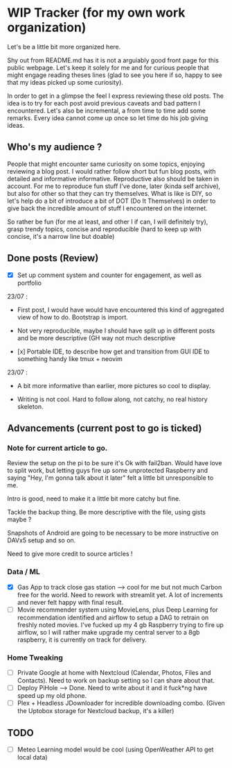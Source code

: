 # WIP Tracker (for my own work organization)

Let's be a little bit more organized here.

Shy out from README.md has it is not a arguiably good front page for this public webpage.
Let's keep it solely for me and for curious people that might engage reading theses lines (glad to see you here
if so, happy to see that my ideas picked up some curiosity).

In order to get in a glimpse the feel I express reviewing these old posts. The idea is to try for each post
avoid previous caveats and bad pattern I encountered. Let's also be incremental, a from time to time
add some remarks. Every idea cannot come up once so let time do his job giving ideas.

## Who's my audience ?

People that might encounter same curiosity on some topics, enjoying reviewing a blog post. I would rather
follow short but fun blog posts, with detailed and informative informative. Reproductive also should
be taken in account. For me to reproduce fun stuff I've done, later (kinda self archive), but
also for other so that they can try themselves. What is like is DIY, so let's help do a bit of introduce
a bit of DOT (Do It Themselves) in order to give back the incredible amount of stuff I encountered
on the internet.

So rather be fun (for me at least, and other I if can, I will definitely try), grasp trendy topics,
concise and reproducible (hard to keep up with concise, it's a narrow line but doable)

## Done posts (Review)

- [x] Set up comment system and counter for engagement, as well as portfolio

23/07 :

- First post, I would have would have encountered this kind of aggregated view of how to do. Bootstrap is
  import.

* Not very reproducible, maybe I should have split up in different posts and be more descriptive (GH way not much
  descriptive

* [x] Portable IDE, to describe how get and transition from GUI IDE to something handy like tmux + neovim

23/07 :

- A bit more informative than earlier, more pictures so cool to display.

* Writing is not cool. Hard to follow along, not catchy, no real history skeleton.

## Advancements (current post to go is ticked)

### Note for current article to go.

Review the setup on the pi to be sure it's Ok with fail2ban. Would have love to split work, but
letting guys fire up some unprotected Raspberry and saying "Hey, I'm gonna talk about it later" felt
a little bit unresponsible to me.

Intro is good, need to make it a little bit more catchy but fine.

Tackle the backup thing. Be more descriptive with the file, using gists maybe ?

Snapshots of Android are going to be necessary to be more instructive on DAVx5 setup and so on.

Need to give more credit to source articles !

### Data / ML

- [x] Gas App to track close gas station --> cool for me but not much Carbon free for the world.
      Need to rework with streamlit yet. A lot of increments and never felt happy with final result.
- [ ] Movie recommender system using MovieLens, plus Deep Learning for recommendation identified and
      airflow to setup a DAG to retrain on freshly noted movies. I've fucked up my 4 gb Raspberry trying
      to fire up airflow, so I will rather make upgrade my central server to a 8gb raspberry, it is currently on track
      for delivery.

### Home Tweaking

- [ ] Private Google at home with Nextcloud (Calendar, Photos, Files and Contacts). Need to work on backup
      setting so I can share about that.
- [ ] Deploy PiHole --> Done. Need to write about it and it fuck\*ng have speed up my old phone.
- [ ] Plex + Headless JDownloader for incredible downloading combo. (Given the Uptobox storage
      for Nextcloud backup, it's a killer)
## TODO

- [ ] Meteo Learning model would be cool (using OpenWeather API to get local data)
